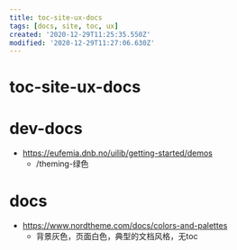 ```yaml
---
title: toc-site-ux-docs
tags: [docs, site, toc, ux]
created: '2020-12-29T11:25:35.550Z'
modified: '2020-12-29T11:27:06.630Z'
---
```


# toc-site-ux-docs

# dev-docs

- https://eufemia.dnb.no/uilib/getting-started/demos
  - /theming-绿色
# docs
- https://www.nordtheme.com/docs/colors-and-palettes
  - 背景灰色，页面白色，典型的文档风格，无toc
